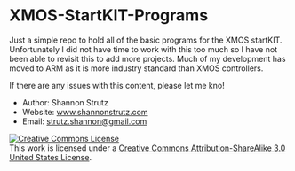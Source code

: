 XMOS-StartKIT-Programs
======================

Just a simple repo to hold all of the basic programs for the  XMOS startKIT.  Unfortunately I did not have time to work with this too much so I have not been able to revisit this to add more projects.  Much of my development has moved to ARM as it is more industry standard than XMOS controllers.

If there are any issues with this content, please let me kno!

+ Author: Shannon Strutz
+ Website: www.shannonstrutz.com
+ Email: strutz.shannon@gmail.com


<a rel="license" href="http://creativecommons.org/licenses/by-sa/3.0/us/"><img alt="Creative Commons License" style="border-width:0" src="https://i.creativecommons.org/l/by-sa/3.0/us/88x31.png" /></a><br />This work is licensed under a <a rel="license" href="http://creativecommons.org/licenses/by-sa/3.0/us/">Creative Commons Attribution-ShareAlike 3.0 United States License</a>.
